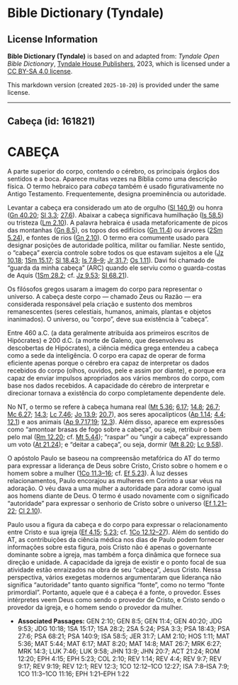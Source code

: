 # Bible Dictionary (Tyndale)

## License Information

**Bible Dictionary (Tyndale)** is based on and adapted from: _Tyndale Open Bible Dictionary_, [Tyndale House Publishers](https://tyndaleopenresources.com/), 2023, which is licensed under a [CC BY-SA 4.0 license](https://creativecommons.org/licenses/by-sa/4.0/legalcode.en).

This markdown version (created `2025-10-20`) is provided under the same license.



--------------------------------

## Cabeça (id: 161821)

CABEÇA
======

A parte superior do corpo, contendo o cérebro, os principais órgãos dos sentidos e a boca. Aparece muitas vezes na Bíblia como uma descrição física. O termo hebraico para *cabeça* também é usado figurativamente no Antigo Testamento. Frequentemente, designa proeminência ou autoridade.

Levantar a cabeça era considerado um ato de orgulho ([Sl 140\.9](https://ref.ly/Ps140:9)) ou honra ([Gn 40\.20](https://ref.ly/Gen40:20); [Sl 3\.3](https://ref.ly/Ps3:3); [27\.6](https://ref.ly/Ps27:6)). Abaixar a cabeça significava humilhação ([Is 58\.5](https://ref.ly/Isa58:5)) ou tristeza ([Lm 2\.10](https://ref.ly/Lam2:10)). A palavra hebraica é usada metaforicamente de picos das montanhas ([Gn 8\.5](https://ref.ly/Gen8:5)), os topos dos edifícios ([Gn 11\.4](https://ref.ly/Gen11:4)) ou árvores ([2Sm 5\.24](https://ref.ly/2Sam5:24)), e fontes de rios ([Gn 2\.10](https://ref.ly/Gen2:10)). O termo era comumente usado para designar posições de autoridade política, militar ou familiar. Neste sentido, o “cabeça” exercia controle sobre todos os que estavam sujeitos a ele ([Jz 10\.18](https://ref.ly/Judg10:18); [1Sm 15\.17](https://ref.ly/1Sam15:17); [Sl 18\.43](https://ref.ly/Ps18:43); [Is 7\.8–9](https://ref.ly/Isa7:8-Isa7:9); [Jr 31\.7](https://ref.ly/Jer31:7); [Os 1\.11](https://ref.ly/Hos1:11)). Davi foi chamado de “guarda da minha cabeça” (ARC) quando ele serviu como o guarda\-costas de Aquis ([1Sm 28\.2](https://ref.ly/1Sam28:2); cf. [Jz 9\.53](https://ref.ly/Judg9:53); [Sl 68\.21](https://ref.ly/Ps68:21)).

Os filósofos gregos usaram a imagem do corpo para representar o universo. A cabeça deste corpo — chamado Zeus ou Razão — era considerada responsável pela criação e sustento dos membros remanescentes (seres celestiais, humanos, animais, plantas e objetos inanimados). O universo, ou “corpo”, deve sua existência à “cabeça”.

Entre 460 a.C. (a data geralmente atribuída aos primeiros escritos de Hipócrates) e 200 d.C. (a morte de Galeno, que desenvolveu as descobertas de Hipócrates), a ciência médica grega entendeu a cabeça como a sede da inteligência. O corpo era capaz de operar de forma eficiente apenas porque o cérebro era capaz de interpretar os dados recebidos do corpo (olhos, ouvidos, pele e assim por diante), e porque era capaz de enviar impulsos apropriados aos vários membros do corpo, com base nos dados recebidos. A capacidade do cérebro de interpretar e direcionar tornava a existência do corpo completamente dependente dele.

No NT, o termo se refere à cabeça humana real ([Mt 5\.36](https://ref.ly/Matt5:36); [6\.17](https://ref.ly/Matt6:17); [14\.8](https://ref.ly/Matt14:8); [26\.7](https://ref.ly/Matt26:7); [Mc 6\.27](https://ref.ly/Mark6:27); [14\.3](https://ref.ly/Mark14:3); [Lc 7\.46](https://ref.ly/Luke7:46); [Jo 13\.9](https://ref.ly/John13:9); [20\.7](https://ref.ly/John20:7)), aos seres apocalípticos ([Ap 1\.14](https://ref.ly/Rev1:14); [4\.4](https://ref.ly/Rev4:4); [12\.1](https://ref.ly/Rev12:1)) e aos animais ([Ap 9\.7,17,19](https://ref.ly/Rev9:7); [12\.3](https://ref.ly/Rev12:3)). Além disso, aparece em expressões como “amontoar brasas de fogo sobre a cabeça”, ou seja, retribuir o bem pelo mal ([Rm 12\.20](https://ref.ly/Rom12:20); cf. [Mt 5\.44](https://ref.ly/Matt5:44)); “raspar” ou “ungir a cabeça” expressando um voto ([At 21\.24](https://ref.ly/Acts21:24)); e “deitar a cabeça”, ou seja, dormir ([Mt 8\.20](https://ref.ly/Matt8:20); [Lc 9\.58](https://ref.ly/Luke9:58)).

O apóstolo Paulo se baseou na compreensão metafórica do AT do termo para expressar a liderança de Deus sobre Cristo, Cristo sobre o homem e o homem sobre a mulher ([1Co 11\.3–16](https://ref.ly/1Cor11:3-1Cor11:16); cf. [Ef 5\.23](https://ref.ly/Eph5:23)). À luz desses relacionamentos, Paulo encorajou as mulheres em Corinto a usar véus na adoração. O véu dava a uma mulher a autoridade para adorar como igual aos homens diante de Deus. O termo é usado novamente com o significado “autoridade” para expressar o senhorio de Cristo sobre o universo ([Ef 1\.21–22](https://ref.ly/Eph1:21-Eph1:22); [Cl 2\.10](https://ref.ly/Col2:10)).

Paulo usou a figura da cabeça e do corpo para expressar o relacionamento entre Cristo e sua igreja ([Ef 4\.15](https://ref.ly/Eph4:15); [5\.23](https://ref.ly/Eph5:23); cf. [1Co 12\.12–27](https://ref.ly/1Cor12:12-1Cor12:27)). Além do sentido do AT, as contribuições da ciência médica nos dias de Paulo podem fornecer informações sobre esta figura, pois Cristo não é apenas o governante dominante sobre a igreja, mas também a força dinâmica que fornece sua direção e unidade. A capacidade da igreja de existir e o ponto focal de sua atividade estão enraizados na obra de seu “cabeça”, Jesus Cristo. Nessa perspectiva, vários exegetas modernos argumentaram que liderança não significa “autoridade” tanto quanto significa “fonte”, como no termo “fonte primordial”. Portanto, aquele que é a cabeça é a fonte, o provedor. Esses intérpretes veem Deus como sendo o provedor de Cristo, e Cristo sendo o provedor da igreja, e o homem sendo o provedor da mulher.

* **Associated Passages:** GEN 2:10; GEN 8:5; GEN 11:4; GEN 40:20; JDG 9:53; JDG 10:18; 1SA 15:17; 1SA 28:2; 2SA 5:24; PSA 3:3; PSA 18:43; PSA 27:6; PSA 68:21; PSA 140:9; ISA 58:5; JER 31:7; LAM 2:10; HOS 1:11; MAT 5:36; MAT 5:44; MAT 6:17; MAT 8:20; MAT 14:8; MAT 26:7; MRK 6:27; MRK 14:3; LUK 7:46; LUK 9:58; JHN 13:9; JHN 20:7; ACT 21:24; ROM 12:20; EPH 4:15; EPH 5:23; COL 2:10; REV 1:14; REV 4:4; REV 9:7; REV 9:17; REV 9:19; REV 12:1; REV 12:3; 1CO 12:12–1CO 12:27; ISA 7:8–ISA 7:9; 1CO 11:3–1CO 11:16; EPH 1:21–EPH 1:22

